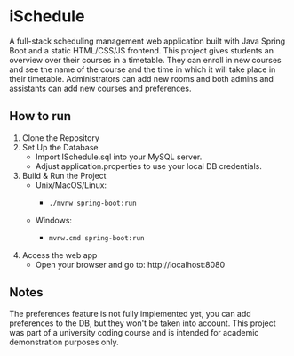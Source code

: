# iSchedule

A full-stack scheduling management web application built with Java Spring Boot and a static HTML/CSS/JS frontend.
This project gives students an overview over their courses in a timetable.
They can enroll in new courses and see the name of the course and the time in which it will take place in their timetable.
Administrators can add new rooms and both admins and assistants can add new courses and preferences.

## How to run

1. Clone the Repository
2. Set Up the Database
   - Import ISchedule.sql into your MySQL server.
   - Adjust application.properties to use your local DB credentials.
3. Build & Run the Project
   - Unix/MacOS/Linux:
     - ```bash
       ./mvnw spring-boot:run
       ```
   - Windows:
     - ```bash
       mvnw.cmd spring-boot:run
       ```
4. Access the web app
   - Open your browser and go to: http://localhost:8080

## Notes

The preferences feature is not fully implemented yet, you can add preferences to the DB, but they won't be taken into account.
This project was part of a university coding course and is intended for academic demonstration purposes only.